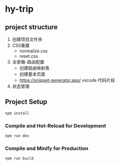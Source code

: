 # hy-trip

## project structure
1. 创建项目文件夹
2. CSS重置
    - normalize.css
    - reset.css
3. 全家桶-路由配置
    - 创建路由映射表
    - 创建基本页面
    - https://snippet-generator.app/ vscode 代码片段
4. 状态管理
    
## Project Setup

```sh
npm install
```

### Compile and Hot-Reload for Development

```sh
npm run dev
```

### Compile and Minify for Production

```sh
npm run build
```

